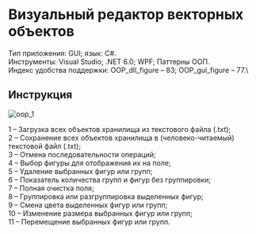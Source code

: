 # Визуальный редактор векторных объектов
Тип приложения: GUI; язык: C#.\
Инструменты: Visual Studio; .NET 6.0; WPF; Паттерны ООП.\
Индекс удобства поддержки: OOP_dll_figure – 83; OOP_gui_figure – 77.\

## Инструкция
![oop_1](https://user-images.githubusercontent.com/62021182/229914198-f34fee92-b455-4bb9-8a68-b97934869198.png)

1 – Загрузка всех объектов хранилища из текстового файла (.txt);\
2 – Сохранение всех объектов хранилища в (человеко-читаемый) текстовой файл (.txt);\
3 – Отмена последовательности операций;\
4 – Выбор фигуры для отображения их на поле;\
5 – Удаление выбранных фигур или групп;\
6 – Показатель количества групп и фигур без группировки;\
7 – Полная очистка поля;\
8 – Группировка или разгруппировка выделенных фигур;\
9 – Смена цвета выделенных фигур или групп;\
10 – Изменение размера выбранных фигур или групп;\
11 – Перемещение выбранных фигур или групп.
